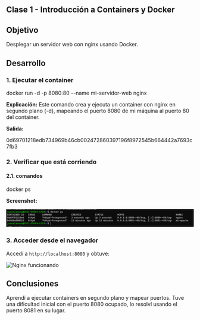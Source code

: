 ## Clase 1 - Introducción a Containers y Docker

## Objetivo

Desplegar un servidor web con nginx usando Docker.

## Desarrollo

### 1. Ejecutar el container

docker run -d -p 8080:80 --name mi-servidor-web nginx


**Explicación:** Este comando crea y ejecuta un container con nginx en segundo plano (-d), mapeando el puerto 8080 de mi máquina al puerto 80 del container.

**Salida:**

0d69701218edb734969b46cb002472860397196f8972545b664442a7693c7fb3


### 2. Verificar que está corriendo
#### 2.1. comandos
docker ps


**Screenshot:**

![Container corriendo](clase1/screenshots/nginx_local_host8080web.png)

### 3. Acceder desde el navegador

Accedí a `http://localhost:8080` y obtuve:

![Nginx funcionando](screenshots/nginx-browser.png)


## Conclusiones

Aprendí a ejecutar containers en segundo plano y mapear puertos. Tuve una dificultad inicial con el puerto 8080 ocupado, lo resolví usando el puerto 8081 en su lugar.

